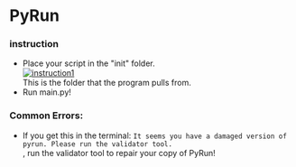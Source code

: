 # PyRun
### instruction
- Place your script in the "init" folder.
<br><a href="https://imgbb.com/"><img src="https://i.ibb.co/LJSNQJ6/instruction1.png" alt="instruction1" border="0"></a><br>
This is the folder that the program pulls from. <br>
- Run main.py!
### Common Errors:
- If you get this in the terminal: `It seems you have a damaged version of pyrun. Please run the validator tool.` <br>
, run the validator tool to repair your copy of PyRun!


